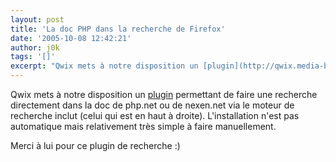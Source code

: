 ```yaml
---
layout: post
title: 'La doc PHP dans la recherche de Firefox'
date: '2005-10-08 12:42:21'
author: j0k
tags: '[]'
excerpt: "Qwix mets à notre disposition un [plugin](http://qwix.media-box.net/index.php/2005/10/06/109-RtfmmaisAvecFirefox) permettant de faire une recherche directement dans la doc de php.net ou de nexen.net via le moteur de recherche inclut (celui qui est en haut à droite).     \nL'installation n'est pas automatique mais relativement très simple à faire      …"
---
```


Qwix mets à notre disposition un [plugin](http://qwix.media-box.net/index.php/2005/10/06/109-RtfmmaisAvecFirefox) permettant de faire une recherche directement dans la doc de php.net ou de nexen.net via le moteur de recherche inclut (celui qui est en haut à droite).
L'installation n'est pas automatique mais relativement très simple à faire manuellement.

Merci à lui pour ce plugin de recherche :)
